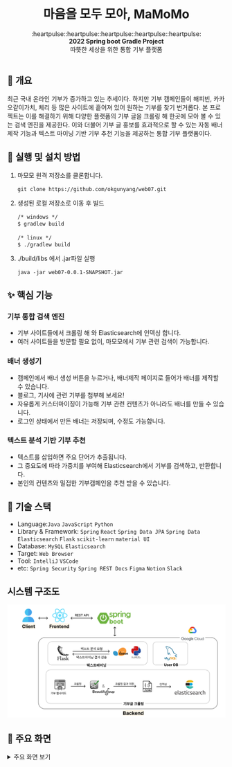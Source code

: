 <h1 align="center"><strong>마</strong>음을 <strong>모</strong>두 <strong>모</strong>아, MaMoMo</h1>

<div align="center">
  :heartpulse::heartpulse::heartpulse::heartpulse::heartpulse:
</div>

<div align="center">
  <strong>2022 Spring boot Gradle Project</strong>
</div>

<div align="center">
  따뜻한 세상을 위한 통합 기부 플랫폼
</div>

<br>

## 📍 개요
최근 국내 온라인 기부가 증가하고 있는 추세이다. 하지만 기부 캠페인들이 해피빈, 카카오같이가치, 체리 등 많은 사이트에 흩어져 있어 원하는 기부를 찾기 번거롭다.
본 프로젝트는 이를 해결하기 위해 다양한 플랫폼의 기부 글을 크롤링 해 한곳에 모아 볼 수 있는 검색 엔진을 제공한다. 이와 더불어 기부 글 홍보를 효과적으로 할 수 있는 자동 배너 제작 기능과 텍스트 마이닝 기반 기부 추천 기능을 제공하는 통합 기부 플랫폼이다.

## 🏃 실행 및 설치 방법
1. 마모모 원격 저장소를 클론합니다.
   ```shell
   git clone https://github.com/okgunyang/web07.git
   ```
2. 생성된 로컬 저장소로 이동 후 빌드
    ```shell
    /* windows */
    $ gradlew build

    /* linux */
    $ ./gradlew build
    ```
3. ./build/libs 에서 .jar파일 실행
   ```shell
   java -jar web07-0.0.1-SNAPSHOT.jar
   ```

## ✨ 핵심 기능

### 기부 통합 검색 엔진

- 기부 사이트들에서 크롤링 해 와 Elasticsearch에 인덱싱 합니다.
- 여러 사이트들을 방문할 필요 없이, 마모모에서 기부 관련 검색이 가능합니다.


### 배너 생성기
  
- 캠페인에서 배너 생성 버튼을 누르거나, 배너제작 페이지로 들어가 배너를 제작할 수 있습니다.
- 블로그, 기사에 관련 기부를 첨부해 보세요!
- 자유롭게 커스터마이징이 가능해 기부 관련 컨텐츠가 아니라도 배너를 만들 수 있습니다.
- 로그인 상태에서 만든 배너는 저장되며, 수정도 가능합니다.


### 텍스트 분석 기반 기부 추천
  - 텍스트를 삽입하면 주요 단어가 추출됩니다.
  - 그 중요도에 따라 가중치를 부여해 Elasticsearch에서 기부를 검색하고, 반환합니다.
  - 본인의 컨텐츠와 밀접한 기부캠페인을 추천 받을 수 있습니다.

## 📌 기술 스택
- Language:`Java` `JavaScript` `Python`
- Library & Framework: `Spring` `React` `Spring Data JPA` `Spring Data Elasticsearch` `Flask` `scikit-learn` `material UI`
- Database: `MySQL` `Elasticsearch`
- Target: `Web Browser`
- Tool: `IntelliJ` `VSCode`
- etc: `Spring Security` `Spring REST Docs` `Figma` `Notion` `Slack`

## 시스템 구조도

![시스템 구조도 최종](img/시스템구조도.png)


## 📸 주요 화면

<details>
  <summary>주요 화면 보기</summary>
  
  
  - 메인화면
  ![메인페이지](https://user-images.githubusercontent.com/67851738/171781790-3b6d3ab7-45e9-4a4e-b078-c35742925ffc.png)

  - 회원가입
  ![회원가입](https://user-images.githubusercontent.com/67851738/171782056-83cd262f-91e5-4c93-91bd-87e2fa466b77.png)

  - 로그인
  ![로그인](https://user-images.githubusercontent.com/67851738/171781914-d1d72cf3-7902-4fec-96b5-0ab785c65ef1.png)

  - 검색
  ![검색](https://user-images.githubusercontent.com/67851738/171782104-2fc599d4-7a41-42f8-8884-32411ee5ebee.png)

  - 검색 결과
  ![검색결과](https://user-images.githubusercontent.com/67851738/171782108-cdc94cf6-5e6e-4c9c-ba25-d5c65665acf6.png)

  - 기부 모아
  ![기부모아](https://user-images.githubusercontent.com/67851738/171782129-ec5d0aa8-38aa-450d-beac-d42ce8e3fe35.png)

  - 기부 카드
  ![기부카드](https://user-images.githubusercontent.com/67851738/171782165-78d6abea-e040-4fd0-877a-be85d5bc6653.png)

  - 배너 모아
  ![배너모아](https://user-images.githubusercontent.com/67851738/171782205-9860abd5-8bfa-44ac-b04f-36e1bba28012.png)

  - 배너 제작
  ![배너제작](https://user-images.githubusercontent.com/67851738/171782221-ac9240c1-f730-4321-b097-aca5b5f861f5.png)

  - 프로필 관리
  ![프로필관리](https://user-images.githubusercontent.com/67851738/171782242-03283e6b-66d9-439f-af04-fee66ba9772d.png)

  - 좋아요한 기부
  ![좋아요한기부](https://user-images.githubusercontent.com/67851738/171782260-72314404-bbc0-47db-9289-440f009edfa1.png)

  - 내가 만든 배너
  ![내가만든배너](https://user-images.githubusercontent.com/67851738/171782286-b4499384-5b0b-454b-81f2-dc8c9d1a27e5.png)
  
  
</details>

</div>
